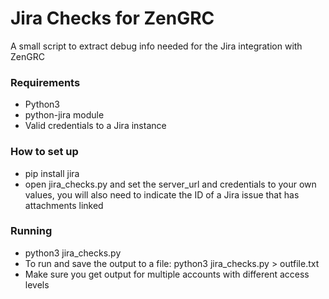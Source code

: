 # Jira Checks for ZenGRC

A small script to extract debug info needed for the Jira integration with ZenGRC

### Requirements
- Python3
- python-jira module
- Valid credentials to a Jira instance


### How to set up
- pip install jira
- open jira_checks.py and set the server_url and credentials to your own values, you will also need to indicate the ID of a Jira issue that has attachments linked

### Running
- python3 jira_checks.py
- To run and save the output to a file: python3 jira_checks.py > outfile.txt
- Make sure you get output for multiple accounts with different access levels

